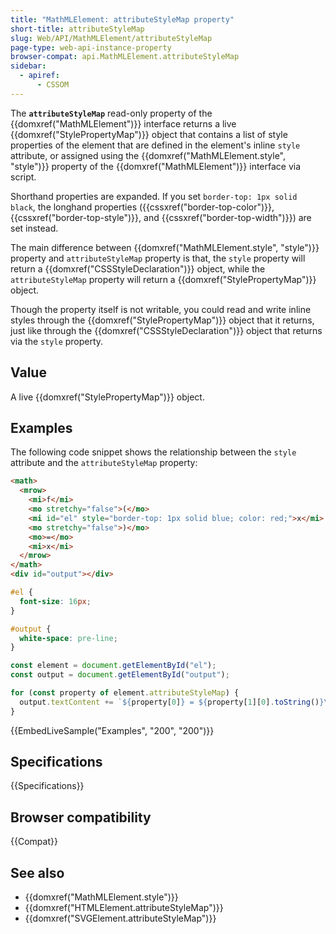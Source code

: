 ```yaml
---
title: "MathMLElement: attributeStyleMap property"
short-title: attributeStyleMap
slug: Web/API/MathMLElement/attributeStyleMap
page-type: web-api-instance-property
browser-compat: api.MathMLElement.attributeStyleMap
sidebar:
  - apiref:
      - CSSOM
---
```


The **`attributeStyleMap`** read-only property of the {{domxref("MathMLElement")}} interface returns a live {{domxref("StylePropertyMap")}} object that contains a list of style properties of the element that are defined in the element's inline `style` attribute, or assigned using the {{domxref("MathMLElement.style", "style")}} property of the {{domxref("MathMLElement")}} interface via script.

Shorthand properties are expanded. If you set `border-top: 1px solid black`, the longhand properties ({{cssxref("border-top-color")}}, {{cssxref("border-top-style")}}, and {{cssxref("border-top-width")}}) are set instead.

The main difference between {{domxref("MathMLElement.style", "style")}} property and `attributeStyleMap` property is that, the `style` property will return a {{domxref("CSSStyleDeclaration")}} object, while the `attributeStyleMap` property will return a {{domxref("StylePropertyMap")}} object.

Though the property itself is not writable, you could read and write inline styles through the {{domxref("StylePropertyMap")}} object that it returns, just like through the {{domxref("CSSStyleDeclaration")}} object that returns via the `style` property.

## Value

A live {{domxref("StylePropertyMap")}} object.

## Examples

The following code snippet shows the relationship between the `style` attribute and the `attributeStyleMap` property:

```html
<math>
  <mrow>
    <mi>f</mi>
    <mo stretchy="false">(</mo>
    <mi id="el" style="border-top: 1px solid blue; color: red;">x</mi>
    <mo stretchy="false">)</mo>
    <mo>=</mo>
    <mi>x</mi>
  </mrow>
</math>
<div id="output"></div>
```

```css
#el {
  font-size: 16px;
}

#output {
  white-space: pre-line;
}
```

```js
const element = document.getElementById("el");
const output = document.getElementById("output");

for (const property of element.attributeStyleMap) {
  output.textContent += `${property[0]} = ${property[1][0].toString()}\n`;
}
```

{{EmbedLiveSample("Examples", "200", "200")}}

## Specifications

{{Specifications}}

## Browser compatibility

{{Compat}}

## See also

- {{domxref("MathMLElement.style")}}
- {{domxref("HTMLElement.attributeStyleMap")}}
- {{domxref("SVGElement.attributeStyleMap")}}
